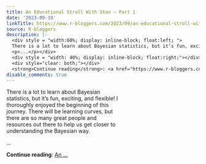```yaml
---
title: An Educational Stroll With Stan – Part 1
date: '2023-09-19'
linkTitle: https://www.r-bloggers.com/2023/09/an-educational-stroll-with-stan-part-1/
source: R-bloggers
description: |-
  <div style = "width:60%; display: inline-block; float:left; ">
  There is a lot to learn about Bayesian statistics, but it’s fun, exciting, and flexible! I thoroughly enjoyed the beginning of this journey. There will be learning curves, but there are so many great people and resources out there to help us get closer to understanding the Bayesian way.</p>
  <p>...</p></div>
  <div style = "width: 40%; display: inline-block; float:right;"></div>
  <div style="clear: both;"></div>
  <strong>Continue reading</strong>: <a href="https://www.r-bloggers.com/2023/09/an-educational-stroll-with-stan-part-1/">An ...
disable_comments: true
---
```

<div style = "width:60%; display: inline-block; float:left; ">
There is a lot to learn about Bayesian statistics, but it’s fun, exciting, and flexible! I thoroughly enjoyed the beginning of this journey. There will be learning curves, but there are so many great people and resources out there to help us get closer to understanding the Bayesian way.</p>
<p>...</p></div>
<div style = "width: 40%; display: inline-block; float:right;"></div>
<div style="clear: both;"></div>
<strong>Continue reading</strong>: <a href="https://www.r-bloggers.com/2023/09/an-educational-stroll-with-stan-part-1/">An ...